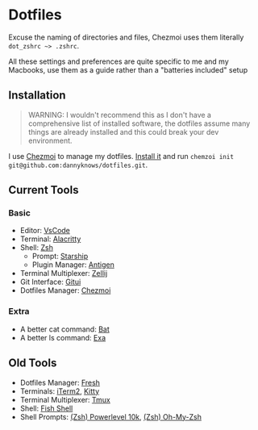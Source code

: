 # Dotfiles

Excuse the naming of directories and files, Chezmoi uses them literally `dot_zshrc ~> .zshrc`.

All these settings and preferences are quite specific to me and my Macbooks, use them as a guide rather than a "batteries included" setup

## Installation

> WARNING: I wouldn't recommend this as I don't have a comprehensive list of installed software, the dotfiles assume many things are already installed and this could break your dev environment.

I use [Chezmoi](https://www.chezmoi.io/) to manage my dotfiles. [Install it](https://www.chezmoi.io/docs/install/) and run `chemzoi init git@github.com:dannyknows/dotfiles.git`.

## Current Tools

### Basic

- Editor: [VsCode](https://github.com/microsoft/vscode)
- Terminal: [Alacritty](https://github.com/alacritty/alacritty#installation)
- Shell: [Zsh](https://zsh.sourceforge.io/Intro/intro_toc.html)
  - Prompt: [Starship](https://starship.rs/guide/#%F0%9F%9A%80-installation)
  - Plugin Manager: [Antigen](https://github.com/zsh-users/antigen)
- Terminal Multiplexer: [Zellij](https://github.com/zellij-org/zellij#how-do-i-install-it)
- Git Interface: [Gitui](https://github.com/extrawurst/gitui#6--installation-top-)
- Dotfiles Manager: [Chezmoi](https://www.chezmoi.io/docs/install/)

### Extra

- A better cat command: [Bat](https://github.com/sharkdp/bat)
- A better ls command: [Exa](https://github.com/ogham/exa)

## Old Tools

- Dotfiles Manager: [Fresh](https://github.com/freshshell/fresh/)
- Terminals: [iTerm2](https://iterm2.com/), [Kitty](https://github.com/kovidgoyal/kitty)
- Terminal Multiplexer: [Tmux](https://github.com/tmux/tmux)
- Shell: [Fish Shell](https://fishshell.com/)
- Shell Prompts: [(Zsh) Powerlevel 10k](https://github.com/romkatv/powerlevel10k), [(Zsh) Oh-My-Zsh](https://github.com/ohmyzsh/ohmyzsh)
